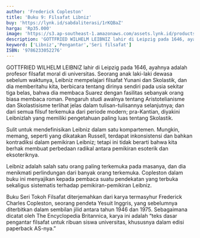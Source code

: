 ```yaml
---
author: 'Frederick Copleston'
title: 'Buku 9: Filsafat Libniz'
buy: 'https://lynk.id/sabdaliterasi/1rKQBaZ'
harga: 'Rp35.000'
image: 'https://s3.ap-southeast-1.amazonaws.com/assets.lynk.id/products/01-07-2024/1719810127890_6463644.svg'
description: 'GOTTFRIED WILHELM LEIBNIZ lahir di Leipzig pada 1646, ayahnya adalah profesor filsafat moral di universitas. '
keyword: ['Libniz','Pengantar','Seri filsafat']
ISBN: '9786233052276'
---
```

<p>GOTTFRIED WILHELM LEIBNIZ lahir di Leipzig pada 1646, ayahnya adalah profesor filsafat moral di universitas. Seorang anak laki-laki dewasa sebelum waktunya, Leibniz mempelajari filsafat Yunani dan Skolastik, dan dia memberitahu kita, berbicara tentang dirinya sendiri pada usia sekitar tiga belas, bahwa dia membaca Suarez dengan fasilitas sebanyak orang biasa membaca roman. Pengaruh studi awalnya tentang Aristotelianisme dan Skolastisisme terlihat jelas dalam tulisan-tulisannya selanjutnya; dan dari semua filsuf terkemuka dari periode modern; pra-Kantian, diyakini Leibnizlah yang memiliki pengetahuan paling luas tentang Skolastik.</p><p>Sulit untuk mendefinisikan Leibniz dalam satu kompartemen. Mungkin, memang, seperti yang dikatakan Russell, terdapat inkonsistensi dan bahkan kontradiksi dalam pemikiran Leibniz; tetapi ini tidak berarti bahwa kita berhak membuat perbedaan radikal antara pemikiran esoterik dan eksoteriknya.</p><p>Leibniz adalah salah satu orang paling terkemuka pada masanya, dan dia menikmati perlindungan dari banyak orang terkemuka. Copleston dalam buku ini menyajikan kepada pembaca suatu pendekatan yang terbuka sekaligus sistematis terhadap pemikiran-pemikiran Leibniz.</p><p>Buku Seri Tokoh Filsafat diterjemahkan dari karya termasyhur Frederick Charles Copleston, seorang pendeta Yesuit Inggris, yang sebelumnya diterbitkan dalam sembilan jilid antara tahun 1946 dan 1975. Sebagaimana dicatat oleh The Encyclopedia Britannica, karya ini adalah “teks dasar pengantar filsafat untuk ribuan siswa universitas, khususnya dalam edisi paperback AS-nya.”</p>